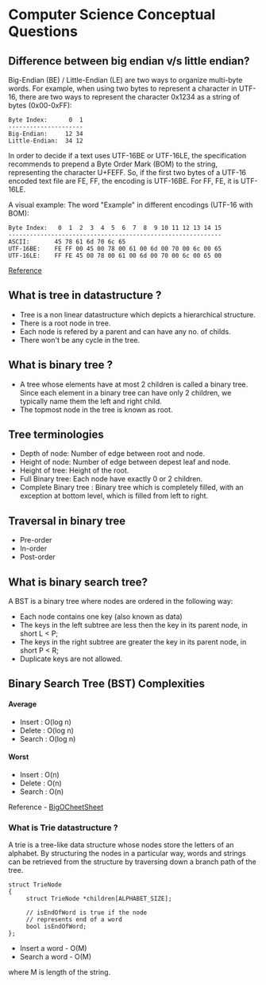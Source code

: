 # Computer Science Conceptual Questions

## Difference between big endian v/s little endian? 
Big-Endian (BE) / Little-Endian (LE) are two ways to organize multi-byte words. For example, when using two bytes to represent a character in UTF-16, there are two ways to represent the character 0x1234 as a string of bytes (0x00-0xFF):
```
Byte Index:      0  1
---------------------
Big-Endian:     12 34
Little-Endian:  34 12
```

In order to decide if a text uses UTF-16BE or UTF-16LE, the specification recommends to prepend a Byte Order Mark (BOM) to the string, representing the character U+FEFF. So, if the first two bytes of a UTF-16 encoded text file are FE, FF, the encoding is UTF-16BE. For FF, FE, it is UTF-16LE.

A visual example: The word "Example" in different encodings (UTF-16 with BOM):
```
Byte Index:   0  1  2  3  4  5  6  7  8  9 10 11 12 13 14 15
------------------------------------------------------------
ASCII:       45 78 61 6d 70 6c 65
UTF-16BE:    FE FF 00 45 00 78 00 61 00 6d 00 70 00 6c 00 65
UTF-16LE:    FF FE 45 00 78 00 61 00 6d 00 70 00 6c 00 65 00
```
[Reference](https://stackoverflow.com/questions/701624/difference-between-big-endian-and-little-endian-byte-order)

## What is tree in datastructure ?
- Tree is a non linear datastructure which depicts a hierarchical structure. 
- There is a root node in tree. 
- Each node is refered by a parent and can have any no. of childs. 
- There won't be any cycle in the tree. 

## What is binary tree ?
- A tree whose elements have at most 2 children is called a binary tree. Since each element in a binary tree can have only 2 children, we typically name them the left and right child.
- The topmost node in the tree is known as root. 

## Tree terminologies
- Depth of node: Number of edge between root and node. 
- Height of node: Number of edge between depest leaf and node.
- Height of tree: Height of the root. 
- Full Binary tree: Each node have exactly 0 or 2 children.
- Complete Binary tree : Binary tree which is completely filled, with an exception at bottom level, which is filled from left to right. 

## Traversal in binary tree
- Pre-order 
- In-order
- Post-order

## What is binary search tree?
A BST is a binary tree where nodes are ordered in the following way:
- Each node contains one key (also known as data)
- The keys in the left subtree are less then the key in its parent node, in short L < P;
- The keys in the right subtree are greater the key in its parent node, in short P < R;
- Duplicate keys are not allowed.

## Binary Search Tree (BST) Complexities
#### Average
- Insert : O(log n)
- Delete : O(log n)
- Search : O(log n)

#### Worst
- Insert : O(n)
- Delete : O(n)
- Search : O(n)

Reference - [BigOCheetSheet](http://bigocheatsheet.com/)

### What is Trie datastructure ?
A trie is a tree-like data structure whose nodes store the letters of an alphabet. By structuring the nodes in a particular way, words and strings can be retrieved from the structure by traversing down a branch path of the tree.

```
struct TrieNode
{
     struct TrieNode *children[ALPHABET_SIZE];

     // isEndOfWord is true if the node
     // represents end of a word
     bool isEndOfWord;
};
```

- Insert a word - O(M)
- Search a word - O(M)

where M is length of the string. 

